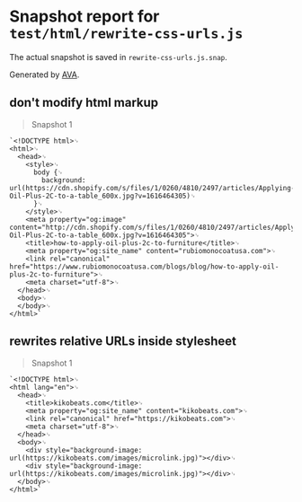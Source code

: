 # Snapshot report for `test/html/rewrite-css-urls.js`

The actual snapshot is saved in `rewrite-css-urls.js.snap`.

Generated by [AVA](https://avajs.dev).

## don't modify html markup

> Snapshot 1

    `<!DOCTYPE html>␊
    <html>␊
      <head>␊
        <style>␊
          body {␊
            background: url(https://cdn.shopify.com/s/files/1/0260/4810/2497/articles/Applying-Oil-Plus-2C-to-a-table_600x.jpg?v=1616464305)␊
          }␊
        </style>␊
        <meta property="og:image" content="http://cdn.shopify.com/s/files/1/0260/4810/2497/articles/Applying-Oil-Plus-2C-to-a-table_600x.jpg?v=1616464305">␊
        <title>how-to-apply-oil-plus-2c-to-furniture</title>␊
        <meta property="og:site_name" content="rubiomonocoatusa.com">␊
        <link rel="canonical" href="https://www.rubiomonocoatusa.com/blogs/blog/how-to-apply-oil-plus-2c-to-furniture">␊
        <meta charset="utf-8">␊
      </head>␊
      <body>␊
      </body>␊
    </html>`

## rewrites relative URLs inside stylesheet

> Snapshot 1

    `<!DOCTYPE html>␊
    <html lang="en">␊
      <head>␊
        <title>kikobeats.com</title>␊
        <meta property="og:site_name" content="kikobeats.com">␊
        <link rel="canonical" href="https://kikobeats.com">␊
        <meta charset="utf-8">␊
      </head>␊
      <body>␊
        <div style="background-image: url(https://kikobeats.com/images/microlink.jpg)"></div>␊
        <div style="background-image: url(https://kikobeats.com/images/microlink.jpg)"></div>␊
      </body>␊
    </html>`
